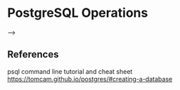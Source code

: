 # PostgreSQL Operations

-->


## References
psql command line tutorial and cheat sheet
https://tomcam.github.io/postgres/#creating-a-database